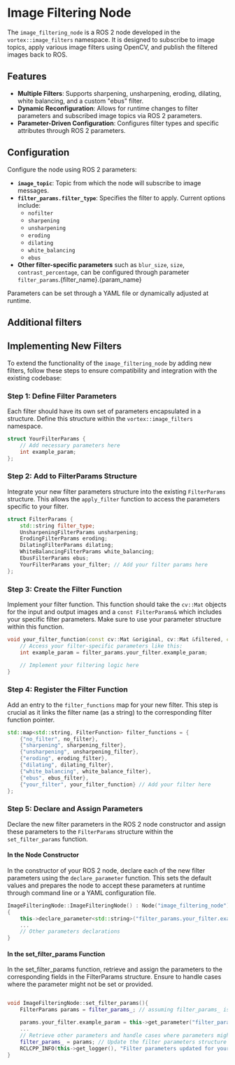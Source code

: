 # Image Filtering Node

The `image_filtering_node` is a ROS 2 node developed in the `vortex::image_filters` namespace. It is designed to subscribe to image topics, apply various image filters using OpenCV, and publish the filtered images back to ROS.

## Features

- **Multiple Filters**: Supports sharpening, unsharpening, eroding, dilating, white balancing, and a custom "ebus" filter.
- **Dynamic Reconfiguration**: Allows for runtime changes to filter parameters and subscribed image topics via ROS 2 parameters.
- **Parameter-Driven Configuration**: Configures filter types and specific attributes through ROS 2 parameters.

## Configuration

Configure the node using ROS 2 parameters:

- **`image_topic`**: Topic from which the node will subscribe to image messages.
- **`filter_params.filter_type`**: Specifies the filter to apply. Current options include:
  - `nofilter`
  - `sharpening`
  - `unsharpening`
  - `eroding`
  - `dilating`
  - `white_balancing`
  - `ebus`
- **Other filter-specific parameters** such as `blur_size`, `size`, `contrast_percentage`, can be configured through parameter `filter_params`.{filter_name}.{param_name}

Parameters can be set through a YAML file or dynamically adjusted at runtime.

## Additional filters

## Implementing New Filters

To extend the functionality of the `image_filtering_node` by adding new filters, follow these steps to ensure compatibility and integration with the existing codebase:

### Step 1: Define Filter Parameters

Each filter should have its own set of parameters encapsulated in a structure. Define this structure within the `vortex::image_filters` namespace.

```cpp
struct YourFilterParams {
    // Add necessary parameters here
    int example_param;
};
```

### Step 2: Add to FilterParams Structure

Integrate your new filter parameters structure into the existing `FilterParams` structure. This allows the `apply_filter` function to access the parameters specific to your filter.

```cpp
struct FilterParams {
    std::string filter_type;
    UnsharpeningFilterParams unsharpening;
    ErodingFilterParams eroding;
    DilatingFilterParams dilating;
    WhiteBalancingFilterParams white_balancing;
    EbusFilterParams ebus;
    YourFilterParams your_filter; // Add your filter params here
};
```

### Step 3: Create the Filter Function

Implement your filter function. This function should take the `cv::Mat` objects for the input and output images and a `const FilterParams&` which includes your specific filter parameters. Make sure to use your parameter structure within this function.

```cpp
void your_filter_function(const cv::Mat &original, cv::Mat &filtered, const FilterParams& filter_params) {
    // Access your filter-specific parameters like this:
    int example_param = filter_params.your_filter.example_param;

    // Implement your filtering logic here
}
```

### Step 4: Register the Filter Function

Add an entry to the `filter_functions` map for your new filter. This step is crucial as it links the filter name (as a string) to the corresponding filter function pointer.

```cpp
std::map<std::string, FilterFunction> filter_functions = {
    {"no_filter", no_filter},
    {"sharpening", sharpening_filter},
    {"unsharpening", unsharpening_filter},
    {"eroding", eroding_filter},
    {"dilating", dilating_filter},
    {"white_balancing", white_balance_filter},
    {"ebus", ebus_filter},
    {"your_filter", your_filter_function} // Add your filter here
};
```

### Step 5: Declare and Assign Parameters

Declare the new filter parameters in the ROS 2 node constructor and assign these parameters to the `FilterParams` structure within the `set_filter_params` function.

#### In the Node Constructor

In the constructor of your ROS 2 node, declare each of the new filter parameters using the `declare_parameter` function. This sets the default values and prepares the node to accept these parameters at runtime through command line or a YAML configuration file.

```cpp
ImageFilteringNode::ImageFilteringNode() : Node("image_filtering_node")
{
    this->declare_parameter<std::string>("filter_params.your_filter.example_param", "default_value");
    ...
    // Other parameters declarations
}
```


#### In the set_filter_params Function

In the set_filter_params function, retrieve and assign the parameters to the corresponding fields in the FilterParams structure. Ensure to handle cases where the parameter might not be set or provided.

```cpp

void ImageFilteringNode::set_filter_params(){
    FilterParams params = filter_params_; // assuming filter_params_ is already defined in your class

    params.your_filter.example_param = this->get_parameter("filter_params.your_filter.example_param").as_string();
    ...
    // Retrieve other parameters and handle cases where parameters might not be provided
    filter_params_ = params; // Update the filter parameters structure
    RCLCPP_INFO(this->get_logger(), "Filter parameters updated for your_filter.");
}
```
